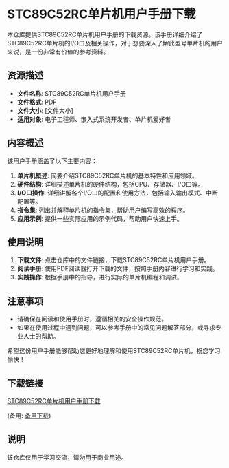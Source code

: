 # STC89C52RC单片机用户手册下载

本仓库提供STC89C52RC单片机用户手册的下载资源。该手册详细介绍了STC89C52RC单片机的I/O口及相关操作，对于想要深入了解此型号单片机的用户来说，是一份非常有价值的参考资料。

## 资源描述

- **文件名称**: STC89C52RC单片机用户手册
- **文件格式**: PDF
- **文件大小**: [文件大小]
- **适用对象**: 电子工程师、嵌入式系统开发者、单片机爱好者

## 内容概述

该用户手册涵盖了以下主要内容：

1. **单片机概述**: 简要介绍STC89C52RC单片机的基本特性和应用领域。
2. **硬件结构**: 详细描述单片机的硬件结构，包括CPU、存储器、I/O口等。
3. **I/O口操作**: 详细讲解各个I/O口的配置和使用方法，包括输入输出模式、中断配置等。
4. **指令集**: 列出并解释单片机的指令集，帮助用户编写高效的程序。
5. **应用示例**: 提供一些实际应用的示例代码，帮助用户快速上手。

## 使用说明

1. **下载文件**: 点击仓库中的文件链接，下载STC89C52RC单片机用户手册。
2. **阅读手册**: 使用PDF阅读器打开下载的文件，按照手册内容进行学习和实践。
3. **实践操作**: 根据手册中的指导，进行实际的单片机编程和调试。

## 注意事项

- 请确保在阅读和使用手册时，遵循相关的安全操作规范。
- 如果在使用过程中遇到问题，可以参考手册中的常见问题解答部分，或寻求专业人士的帮助。

希望这份用户手册能够帮助您更好地理解和使用STC89C52RC单片机，祝您学习愉快！

## 下载链接
[STC89C52RC单片机用户手册下载](https://pan.quark.cn/s/7188a1a9cb09) 

(备用: [备用下载](https://pan.baidu.com/s/1geSHIcGdpES31-HxLUFIkg?pwd=1234))

## 说明

该仓库仅用于学习交流，请勿用于商业用途。
